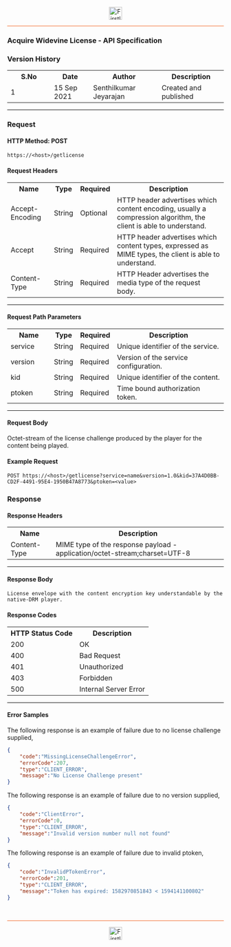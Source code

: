 <p align="center"><img src="https://cdn.shortpixel.ai/spai/w_378+q_lossy+ret_img+to_webp/https://firstlight.ai/wp-content/uploads/2021/03/300ppi-logotype-transparent.png" alt="Firstlight" height="30"/></p>

<hr style="height:1px;border-width:0;background-color:#f26524">

### Acquire Widevine License - API Specification

### Version History

<table width='100%'>
  <tr>
    <th width='20%'>S.No</th>
    <th>Date</th>
    <th>Author</th>
    <th>Description</th>
  </tr>
  <tr>
    <td>1</td>
    <td>15 Sep 2021</td>
    <td>Senthilkumar Jeyarajan</td>
    <td>Created and published</td>
  </tr>
</table>

<hr style="height:1px;border-width:0;background-color:black">

### Request

#### HTTP Method: POST

 ```
https://<host>/getlicense
```

#### Request Headers

<table width='100%'>
  <tr>
    <th width='20%'>Name</th>
    <th>Type</th>
    <th>Required</th>
    <th>Description</th>
  </tr>
  <tr>
    <td>Accept-Encoding</td>
    <td>String</td>
    <td>Optional</td>
    <td>HTTP header advertises which content encoding, usually a compression algorithm, the client is able to understand.</td>
  </tr>
  <tr>
    <td>Accept</td>
    <td>String</td>
    <td>Required</td>
    <td>HTTP header advertises which content types, expressed as MIME types, the client is able to understand.</td>
  </tr>
  <tr>
    <td>Content-Type</td>
    <td>String</td>
    <td>Required</td>
    <td>HTTP Header advertises the media type of the request body.</td>
  </tr>
</table>

<hr style="height:1px;border-width:0;background-color:black">

#### Request Path Parameters

<table width='100%'>
  <tr>
    <th width='20%'>Name</th>
    <th>Type</th>
    <th>Required</th>
    <th>Description</th>
  </tr>
  <tr>
    <td>service</td>
    <td>String</td>
    <td>Required</td>
    <td>Unique identifier of the service.</td>
  </tr>
  <tr>
    <td>version</td>
    <td>String</td>
    <td>Required</td>
    <td>Version of the service configuration.</td>
  </tr>
  <tr>
    <td>kid</td>
    <td>String</td>
    <td>Required</td>
    <td>Unique identifier of the content.</td>
  </tr>
  <tr>
    <td>ptoken</td>
    <td>String</td>
    <td>Required</td>
    <td>Time bound authorization token.</td>
  </tr>
</table>

<hr style="height:1px;border-width:0;background-color:black">

#### Request Body

Octet-stream of the license challenge produced by the player for the content being played.

<div class="page"/>

#### Example Request

```
POST https://<host>/getlicense?service=name&version=1.0&kid=37A4D0BB-CD2F-4491-95E4-1950B47A8773&ptoken=<value>
```

### Response

#### Response Headers

<table width="100%">
  <tr>
    <th>Name</th>
    <th>Description</th>
  </tr>
  <tr>
    <td>Content-Type</td>
    <td>MIME type of the response payload - application/octet-stream;charset=UTF-8</td>
  </tr>
</table>

<hr style="height:1px;border-width:0;background-color:black">

#### Response Body

```
License envelope with the content encryption key understandable by the native-DRM player. 
```

#### Response Codes

<table width="100%">
  <tr>
    <th>HTTP Status Code</th>
    <th>Description</th>
  </tr>
  <tr>
    <td>200</td>
    <td>OK</td>
  </tr>
  <tr>
    <td>400</td>
    <td>Bad Request</td>
  </tr>
  <tr>
    <td>401</td>
    <td>Unauthorized</td>
  </tr>
  <tr>
    <td>403</td>
    <td>Forbidden</td>
  </tr>
  <tr>
    <td>500</td>
    <td>Internal Server Error</td>
  </tr>
</table>

<hr style="height:1px;border-width:0;background-color:black">

#### Error Samples

The following response is an example of failure due to no license challenge supplied,

```json
{
    "code":"MissingLicenseChallengeError",
    "errorCode":207,
    "type":"CLIENT_ERROR",
    "message":"No License Challenge present"
}
```

<div class="page"/>

The following response is an example of failure due to no version supplied,

```json
{
    "code":"ClientError",
    "errorCode":0,
    "type":"CLIENT_ERROR",
    "message":"Invalid version number null not found"
}
```

The following response is an example of failure due to invalid ptoken,

```json
{
    "code":"InvalidPTokenError",
    "errorCode":201,
    "type":"CLIENT_ERROR",
    "message":"Token has expired: 1582970851843 < 1594141100802"
}
```
<br/>

<hr style="height:1px;border-width:0;background-color:#f26524">

<p align="center"><img src="https://cdn.shortpixel.ai/spai/w_378+q_lossy+ret_img+to_webp/https://firstlight.ai/wp-content/uploads/2021/03/300ppi-logotype-transparent.png" alt="Firstlight" height="30"/></p>